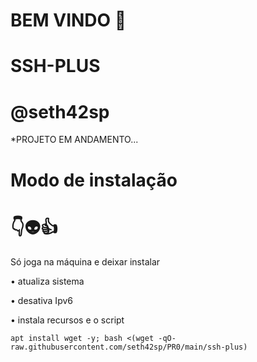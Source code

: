 # BEM VINDO 🖕

# SSH-PLUS

# @seth42sp

*PROJETO EM ANDAMENTO...


# Modo de instalação
# 👇👽👍
Só joga na máquina e deixar instalar

• atualiza sistema

• desativa Ipv6

• instala recursos e o script
```
apt install wget -y; bash <(wget -qO- raw.githubusercontent.com/seth42sp/PR0/main/ssh-plus)

```
